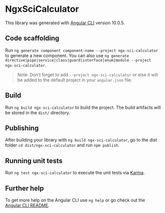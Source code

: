 # NgxSciCalculator

This library was generated with [Angular CLI](https://github.com/angular/angular-cli) version 10.0.5.

## Code scaffolding

Run `ng generate component component-name --project ngx-sci-calculator` to generate a new component. You can also use `ng generate directive|pipe|service|class|guard|interface|enum|module --project ngx-sci-calculator`.
> Note: Don't forget to add `--project ngx-sci-calculator` or else it will be added to the default project in your `angular.json` file. 

## Build

Run `ng build ngx-sci-calculator` to build the project. The build artifacts will be stored in the `dist/` directory.

## Publishing

After building your library with `ng build ngx-sci-calculator`, go to the dist folder `cd dist/ngx-sci-calculator` and run `npm publish`.

## Running unit tests

Run `ng test ngx-sci-calculator` to execute the unit tests via [Karma](https://karma-runner.github.io).

## Further help

To get more help on the Angular CLI use `ng help` or go check out the [Angular CLI README](https://github.com/angular/angular-cli/blob/master/README.md).
